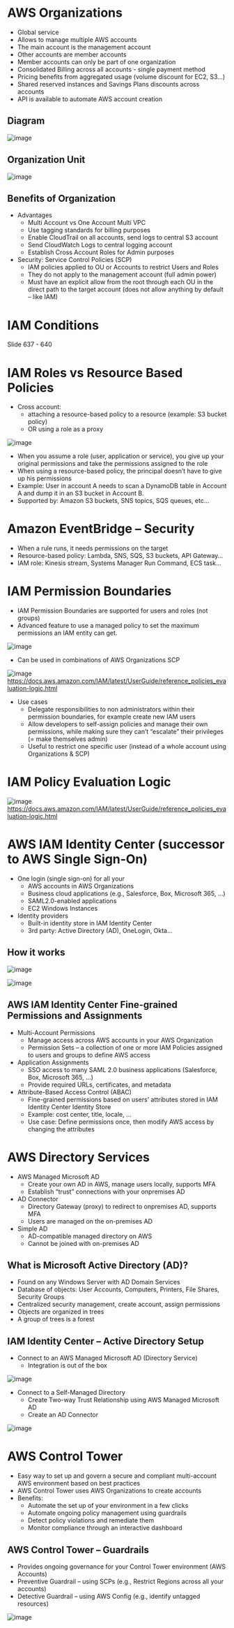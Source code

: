 # AWS Organizations

- Global service
- Allows to manage multiple AWS accounts
- The main account is the management account
- Other accounts are member accounts
- Member accounts can only be part of one organization
- Consolidated Billing across all accounts - single payment method
- Pricing benefits from aggregated usage (volume discount for EC2, S3…)
- Shared reserved instances and Savings Plans discounts across accounts
- API is available to automate AWS account creation

## Diagram

![image](./22_IAM_Organization.png)

## Organization Unit

![image](./22_IAM_OU.png)

## Benefits of Organization

- Advantages
  - Multi Account vs One Account Multi VPC
  - Use tagging standards for billing purposes
  - Enable CloudTrail on all accounts, send logs to central S3 account
  - Send CloudWatch Logs to central logging account
  - Establish Cross Account Roles for Admin purposes
- Security: Service Control Policies (SCP)
  - IAM policies applied to OU or Accounts to restrict Users and Roles
  - They do not apply to the management account (full admin power)
  - Must have an explicit allow from the root through each OU in the direct path to the target account (does not allow anything by default – like IAM)

# IAM Conditions

Slide 637 - 640

# IAM Roles vs Resource Based Policies

- Cross account:
  - attaching a resource-based policy to a resource (example: S3 bucket policy)
  - OR using a role as a proxy

![image](./22_IAM_Roles_VS_Resource_Based_Policies_01.png)

- When you assume a role (user, application or service), you give up your original permissions and take the permissions assigned to the role
- When using a resource-based policy, the principal doesn’t have to give up his permissions
- Example: User in account A needs to scan a DynamoDB table in Account A and dump it in an S3 bucket in Account B.
- Supported by: Amazon S3 buckets, SNS topics, SQS queues, etc…

# Amazon EventBridge – Security

- When a rule runs, it needs permissions on the target
- Resource-based policy: Lambda, SNS, SQS, S3 buckets, API Gateway…
- IAM role: Kinesis stream, Systems Manager Run Command, ECS task…

# IAM Permission Boundaries

- IAM Permission Boundaries are supported for users and roles (not groups)
- Advanced feature to use a managed policy to set the maximum permissions an IAM entity can get.

![image](./22_IAM_Permission_Boundaries_01.png)

- Can be used in combinations of AWS Organizations SCP

![image](./22_IAM_Permission_Boundaries_02.png)
https://docs.aws.amazon.com/IAM/latest/UserGuide/reference_policies_evaluation-logic.html

- Use cases
  - Delegate responsibilities to non administrators within their permission boundaries, for example create new IAM users
  - Allow developers to self-assign policies and manage their own permissions, while making sure they can’t “escalate” their privileges (= make themselves admin)
  - Useful to restrict one specific user (instead of a whole account using Organizations & SCP)

# IAM Policy Evaluation Logic

![image](./22_IAM_Policy_Evaluation_Logic.png)
https://docs.aws.amazon.com/IAM/latest/UserGuide/reference_policies_evaluation-logic.html

# AWS IAM Identity Center (successor to AWS Single Sign-On)

- One login (single sign-on) for all your
  - AWS accounts in AWS Organizations
  - Business cloud applications (e.g., Salesforce, Box, Microsoft 365, …)
  - SAML2.0-enabled applications
  - EC2 Windows Instances
- Identity providers
  - Built-in identity store in IAM Identity Center
  - 3rd party: Active Directory (AD), OneLogin, Okta…

## How it works

![image](./22_IAM_Identity_Center_01.png)

![image](./22_IAM_Identity_Center_02.png)

## AWS IAM Identity Center Fine-grained Permissions and Assignments

- Multi-Account Permissions
  - Manage access across AWS accounts in your AWS Organization
  - Permission Sets – a collection of one or more IAM Policies assigned to users and groups to define AWS access
- Application Assignments
  - SSO access to many SAML 2.0 business applications (Salesforce, Box, Microsoft 365, …)
  - Provide required URLs, certificates, and metadata
- Attribute-Based Access Control (ABAC)
  - Fine-grained permissions based on users’ attributes stored in IAM Identity Center Identity Store
  - Example: cost center, title, locale, …
  - Use case: Define permissions once, then modify AWS access by changing the attributes

# AWS Directory Services

- AWS Managed Microsoft AD
  - Create your own AD in AWS, manage users locally, supports MFA
  - Establish “trust” connections with your onpremises AD
- AD Connector
  - Directory Gateway (proxy) to redirect to onpremises AD, supports MFA
  - Users are managed on the on-premises AD
- Simple AD
  - AD-compatible managed directory on AWS
  - Cannot be joined with on-premises AD

## What is Microsoft Active Directory (AD)?

- Found on any Windows Server with AD Domain Services
- Database of objects: User Accounts, Computers, Printers, File Shares, Security Groups
- Centralized security management, create account, assign permissions
- Objects are organized in trees
- A group of trees is a forest

## IAM Identity Center – Active Directory Setup

- Connect to an AWS Managed Microsoft AD (Directory Service)
  - Integration is out of the box

![image](./22_IAM_Managed_MS_AD.png)

- Connect to a Self-Managed Directory
  - Create Two-way Trust Relationship using AWS Managed Microsoft AD
  - Create an AD Connector

![image](./22_IAM_Self_Managed_Directory.png)

# AWS Control Tower

- Easy way to set up and govern a secure and compliant multi-account AWS environment based on best practices
- AWS Control Tower uses AWS Organizations to create accounts
- Benefits:
  - Automate the set up of your environment in a few clicks
  - Automate ongoing policy management using guardrails
  - Detect policy violations and remediate them
  - Monitor compliance through an interactive dashboard

## AWS Control Tower – Guardrails

- Provides ongoing governance for your Control Tower environment (AWS Accounts)
- Preventive Guardrail – using SCPs (e.g., Restrict Regions across all your accounts)
- Detective Guardrail – using AWS Config (e.g., identify untagged resources)

![image](./22_IAM_Control_Tower_Guardrails.png)
